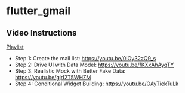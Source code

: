 # flutter_gmail

## Video Instructions

[Playlist](https://www.youtube.com/watch?v=0IOy32zQ9_s&list=PLWIO1jq0WronOimzw5BGlB3F9TU7Celpd)

* Step 1: Create the mail list: https://youtu.be/0IOy32zQ9_s
* Step 2: Drive UI with Data Model: https://youtu.be/fKXxAhAyqTY
* Step 3: Realistic Mock with Better Fake Data: https://youtu.be/gjrI2T5WHZM
* Step 4: Conditional Widget Building: https://youtu.be/OAyTiekTuLk
